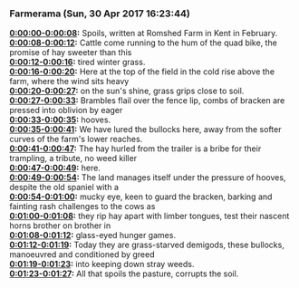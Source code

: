 ### Farmerama  (Sun, 30 Apr 2017 16:23:44)
**[0:00:00-0:00:08](https://soundcloud.com/farmerama-radio/spoils#t=0:00:00):**  Spoils, written at Romshed Farm in Kent in February.  
**[0:00:08-0:00:12](https://soundcloud.com/farmerama-radio/spoils#t=0:00:08):**  Cattle come running to the hum of the quad bike, the promise of hay sweeter than this  
**[0:00:12-0:00:16](https://soundcloud.com/farmerama-radio/spoils#t=0:00:12):**  tired winter grass.  
**[0:00:16-0:00:20](https://soundcloud.com/farmerama-radio/spoils#t=0:00:16):**  Here at the top of the field in the cold rise above the farm, where the wind sits heavy  
**[0:00:20-0:00:27](https://soundcloud.com/farmerama-radio/spoils#t=0:00:20):**  on the sun's shine, grass grips close to soil.  
**[0:00:27-0:00:33](https://soundcloud.com/farmerama-radio/spoils#t=0:00:27):**  Brambles flail over the fence lip, combs of bracken are pressed into oblivion by eager  
**[0:00:33-0:00:35](https://soundcloud.com/farmerama-radio/spoils#t=0:00:33):**  hooves.  
**[0:00:35-0:00:41](https://soundcloud.com/farmerama-radio/spoils#t=0:00:35):**  We have lured the bullocks here, away from the softer curves of the farm's lower reaches.  
**[0:00:41-0:00:47](https://soundcloud.com/farmerama-radio/spoils#t=0:00:41):**  The hay hurled from the trailer is a bribe for their trampling, a tribute, no weed killer  
**[0:00:47-0:00:49](https://soundcloud.com/farmerama-radio/spoils#t=0:00:47):**  here.  
**[0:00:49-0:00:54](https://soundcloud.com/farmerama-radio/spoils#t=0:00:49):**  The land manages itself under the pressure of hooves, despite the old spaniel with a  
**[0:00:54-0:01:00](https://soundcloud.com/farmerama-radio/spoils#t=0:00:54):**  mucky eye, keen to guard the bracken, barking and fainting rash challenges to the cows as  
**[0:01:00-0:01:08](https://soundcloud.com/farmerama-radio/spoils#t=0:01:00):**  they rip hay apart with limber tongues, test their nascent horns brother on brother in  
**[0:01:08-0:01:12](https://soundcloud.com/farmerama-radio/spoils#t=0:01:08):**  glass-eyed hunger games.  
**[0:01:12-0:01:19](https://soundcloud.com/farmerama-radio/spoils#t=0:01:12):**  Today they are grass-starved demigods, these bullocks, manoeuvred and conditioned by greed  
**[0:01:19-0:01:23](https://soundcloud.com/farmerama-radio/spoils#t=0:01:19):**  into keeping down stray weeds.  
**[0:01:23-0:01:27](https://soundcloud.com/farmerama-radio/spoils#t=0:01:23):**  All that spoils the pasture, corrupts the soil.  
